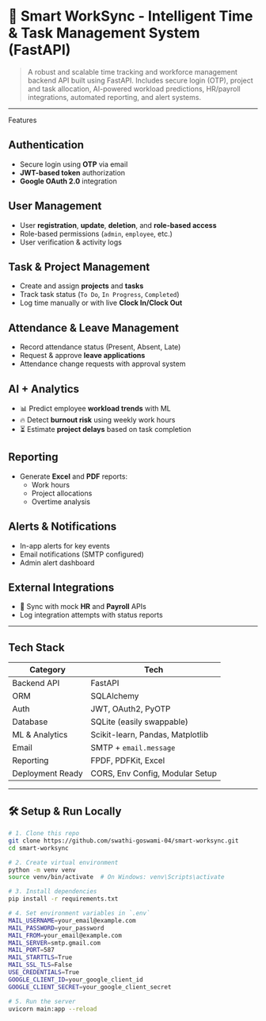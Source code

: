 # 🚀 Smart WorkSync - Intelligent Time & Task Management System (FastAPI)

> A robust and scalable time tracking and workforce management backend API built using FastAPI. Includes secure login (OTP), project and task allocation, AI-powered workload predictions, HR/payroll integrations, automated reporting, and alert systems.

---

 Features

## Authentication
- Secure login using **OTP** via email
- **JWT-based token** authorization
- **Google OAuth 2.0** integration

## User Management
- User **registration**, **update**, **deletion**, and **role-based access**
- Role-based permissions (`admin`, `employee`, etc.)
- User verification & activity logs

## Task & Project Management
- Create and assign **projects** and **tasks**
- Track task status (`To Do`, `In Progress`, `Completed`)
- Log time manually or with live **Clock In/Clock Out**

## Attendance & Leave Management
- Record attendance status (Present, Absent, Late)
- Request & approve **leave applications**
- Attendance change requests with approval system

## AI + Analytics
- 📊 Predict employee **workload trends** with ML
- 🔥 Detect **burnout risk** using weekly work hours
- ⏳ Estimate **project delays** based on task completion

## Reporting
- Generate **Excel** and **PDF** reports:
  - Work hours
  - Project allocations
  - Overtime analysis

## Alerts & Notifications
- In-app alerts for key events
- Email notifications (SMTP configured)
- Admin alert dashboard

## External Integrations
- 🔄 Sync with mock **HR** and **Payroll** APIs
- Log integration attempts with status reports

---

##  Tech Stack

| Category         | Tech                              |
|------------------|-----------------------------------|
| Backend API      | FastAPI                           |
| ORM              | SQLAlchemy                        |
| Auth             | JWT, OAuth2, PyOTP                |
| Database         | SQLite (easily swappable)         |
| ML & Analytics   | Scikit-learn, Pandas, Matplotlib  |
| Email            | SMTP + `email.message`            |
| Reporting        | FPDF, PDFKit, Excel               |
| Deployment Ready | CORS, Env Config, Modular Setup   |

---

## 🛠 Setup & Run Locally

```bash
# 1. Clone this repo
git clone https://github.com/swathi-goswami-04/smart-worksync.git
cd smart-worksync

# 2. Create virtual environment
python -m venv venv
source venv/bin/activate  # On Windows: venv\Scripts\activate

# 3. Install dependencies
pip install -r requirements.txt

# 4. Set environment variables in `.env`
MAIL_USERNAME=your_email@example.com
MAIL_PASSWORD=your_password
MAIL_FROM=your_email@example.com
MAIL_SERVER=smtp.gmail.com
MAIL_PORT=587
MAIL_STARTTLS=True
MAIL_SSL_TLS=False
USE_CREDENTIALS=True
GOOGLE_CLIENT_ID=your_google_client_id
GOOGLE_CLIENT_SECRET=your_google_client_secret

# 5. Run the server
uvicorn main:app --reload
